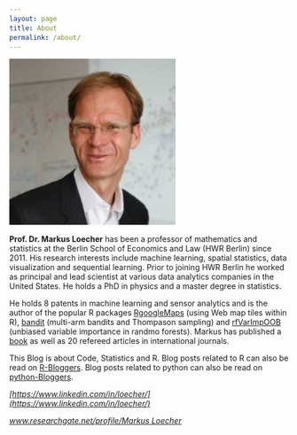 ```yaml
---
layout: page
title: About
permalink: /about/
---
```


![](/assets/about/Loecher.png)

**Prof. Dr. Markus Loecher** has been a professor of mathematics and statistics at the Berlin School of Economics and Law (HWR Berlin) since 2011. His research interests include machine learning, spatial statistics, data visualization and sequential learning. Prior to joining HWR Berlin he worked as principal and lead scientist at various data analytics companies in the United States. He holds a PhD in physics and a master degree in statistics.

He holds 8 patents in machine learning and sensor analytics and is the author of the popular R packages [RgoogleMaps](https://cran.r-project.org/web/packages/RgoogleMaps/) (using Web map tiles within R), [bandit](https://cran.r-project.org/web/packages/bandit/) (multi-arm bandits and Thompason sampling) and [rfVarImpOOB](https://cran.r-project.org/web/packages/rfVarImpOOB) (unbiased variable importance in randmo forests). Markus has published a [book](https://www.worldscientific.com/worldscibooks/10.1142/4747) as well as 20 refereed articles in international journals.

This Blog is about Code, Statistics and R. 
Blog posts related to R can also be read on [R-Bloggers](https://www.r-bloggers.com).
Blog posts related to python can also be read on [python-Bloggers](https://www.python-bloggers.com).

<!---
*https://www.linkedin.com/in/loecher/*
*www.researchgate.net/profile/Markus Loecher*
-->

*[https://www.linkedin.com/in/loecher/](https://www.linkedin.com/in/loecher/)*

*[www.researchgate.net/profile/Markus Loecher](https://www.researchgate.net/profile/Markus_Loecher)*
